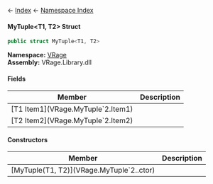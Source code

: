 ← [Index](Api-Index) ← [Namespace Index](Namespace-Index)

#### MyTuple&lt;T1, T2&gt; Struct

```csharp
public struct MyTuple<T1, T2>
```

**Namespace:** [VRage](VRage)  
**Assembly:** VRage.Library.dll

#### Fields

|Member|Description|
|---|---|
|\[T1 Item1](VRage.MyTuple`2.Item1)||
|\[T2 Item2](VRage.MyTuple`2.Item2)||

#### Constructors

|Member|Description|
|---|---|
|\[MyTuple(T1, T2)](VRage.MyTuple`2..ctor)||

